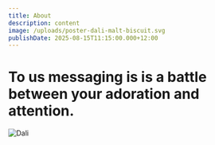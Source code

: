 ```yaml
---
title: About
description: content
image: /uploads/poster-dali-malt-biscuit.svg
publishDate: 2025-08-15T11:15:00.000+12:00
---
```

# To us messaging is is a battle between your adoration and attention.

![Dali](/uploads/dali-logo-color.svg)
